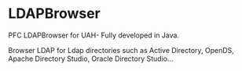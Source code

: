 # LDAPBrowser
PFC LDAPBrowser for UAH- Fully developed in Java.

Browser LDAP for Ldap directories such as Active Directory, OpenDS, Apache Directory Studio, Oracle Directory Studio...
